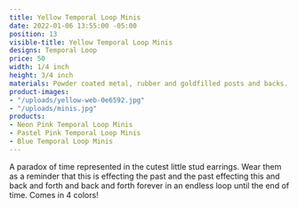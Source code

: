 ```yaml
---
title: Yellow Temporal Loop Minis
date: 2022-01-06 13:55:00 -05:00
position: 13
visible-title: Yellow Temporal Loop Minis
designs: Temporal Loop
price: 50
width: 1/4 inch
height: 3/4 inch
materials: Powder coated metal, rubber and goldfilled posts and backs.
product-images:
- "/uploads/yellow-web-0e6592.jpg"
- "/uploads/minis.jpg"
products:
- Neon Pink Temporal Loop Minis
- Pastel Pink Temporal Loop Minis
- Blue Temporal Loop Minis
---
```


A paradox of time represented in the cutest little stud earrings. Wear them as a reminder that this is effecting the past and the past effecting this and back and forth and back and forth forever in an endless loop until the end of time. Comes in 4 colors!
